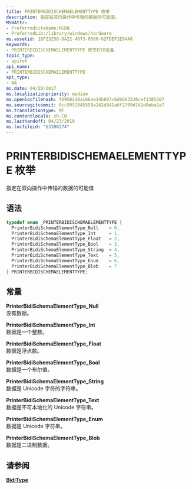 ```yaml
---
title: PRINTERBIDISCHEMAELEMENTTYPE 枚举
description: 指定在双向操作中传输的数据的可能值。
MSHAttr:
- PreferredSiteName:MSDN
- PreferredLib:/library/windows/hardware
ms.assetid: 18F2325D-DA22-4D73-8560-62FDEF1E04A8
keywords:
- PRINTERBIDISCHEMAELEMENTTYPE 枚举打印设备
topic_type:
- apiref
api_name:
- PRINTERBIDISCHEMAELEMENTTYPE
api_type:
- NA
ms.date: 04/20/2017
ms.localizationpriority: medium
ms.openlocfilehash: f6958248a166aa14b697c6db663230cef1385207
ms.sourcegitcommit: 0cc5051945559a242d941a6f2799d161d8eba2a7
ms.translationtype: MT
ms.contentlocale: zh-CN
ms.lasthandoff: 04/23/2019
ms.locfileid: "63390274"
---
```

# <a name="printerbidischemaelementtype-enumeration"></a>PRINTERBIDISCHEMAELEMENTTYPE 枚举

指定在双向操作中传输的数据的可能值

<a name="syntax"></a>语法
------

```cpp
typedef enum _PRINTERBIDISCHEMAELEMENTTYPE { 
  PrinterBidiSchemaElementType_Null    = 0,
  PrinterBidiSchemaElementType_Int     = 1,
  PrinterBidiSchemaElementType_Float   = 2,
  PrinterBidiSchemaElementType_Bool    = 3,
  PrinterBidiSchemaElementType_String  = 4,
  PrinterBidiSchemaElementType_Text    = 5,
  PrinterBidiSchemaElementType_Enum    = 6,
  PrinterBidiSchemaElementType_Blob    = 7
} PRINTERBIDISCHEMAELEMENTTYPE;
```

<a name="constants"></a>常量
---------

**PrinterBidiSchemaElementType\_Null**  
没有数据。

**PrinterBidiSchemaElementType\_Int**  
数据是一个整数。

**PrinterBidiSchemaElementType\_Float**  
数据是浮点数。

**PrinterBidiSchemaElementType\_Bool**  
数据是一个布尔值。

**PrinterBidiSchemaElementType\_String**  
数据是 Unicode 字符的字符串。

**PrinterBidiSchemaElementType\_Text**  
数据是不可本地化的 Unicode 字符串。

**PrinterBidiSchemaElementType\_Enum**  
数据是 Unicode 字符串。

**PrinterBidiSchemaElementType\_Blob**  
数据是二进制数据。

## <a name="see-also"></a>请参阅

[**BidiType**](iprinterbidischemaelement-biditype.md)
